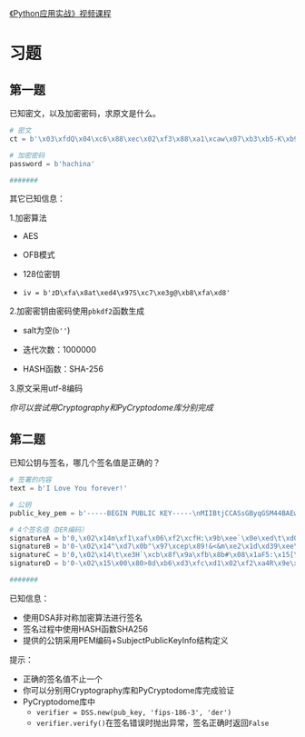 [《Python应用实战》视频课程](https://study.163.com/course/courseMain.htm?courseId=1209533804&share=2&shareId=400000000624093)

# 习题

## 第一题

已知密文，以及加密密码，求原文是什么。

```python
# 密文
ct = b'\x03\xfdQ\x04\xc6\x88\xec\x02\xf3\x88\xa1\xcaw\x07\xb3\xb5-K\xb93}\xeexh\xfd\xebG\xc9\x87\x0c\xe1\xe8uj+\x92\x9a\x8e\x11'

# 加密密码
password = b'hachina'

#######
```
其它已知信息：

1.加密算法

  - AES

  - OFB模式

  - 128位密钥

  - `iv = b'zD\xfa\x8at\xed4\x97S\xc7\xe3g@\xb8\xfa\xd8'`

2.加密密钥由密码使用`pbkdf2`函数生成

  - salt为空(`b''`)

  - 迭代次数：1000000

  - HASH函数：SHA-256

3.原文采用utf-8编码

*你可以尝试用Cryptography和PyCryptodome库分别完成*

## 第二题

已知公钥与签名，哪几个签名值是正确的？

```python
# 签署的内容
text = b'I Love You forever!'

# 公钥
public_key_pem = b'-----BEGIN PUBLIC KEY-----\nMIIBtjCCASsGByqGSM44BAEwggEeAoGBAJ31J321zLqYOUbjZ3/PBAL8GwMcVxQB\nD3P3eQECRFYQrc1b5+8Jg/Sv6xRJU7lc2yyMPVa1e8zNdPxe10++eCoWKzYL8kUu\n13HPaToaiLAqsQ1mVOGuZnYR7InruoAowboQDCFaKwgJaaGhU6udZb4hpCL3Q82c\nxRrhJZhlNt7BAhUAkq6eSGFeWiHintKPirZ8cDnGtDcCgYBfn4W+x9UxTG0GsCHs\nwky9/45b2WODkWb7G1K8sYA2tUMQmDsO4wnV+/c5in8hwTKJdJzauzQtwAilBEam\n0lzq7a4FsNW+Fodqev41XMrrP8bwMey/6EuR6xvmRP1BDsKg5WA5KN765XnlG23t\noaHs3IX+MFjX59PLYd3rKq5d5gOBhAACgYA6u39go3nRY5pEID8H94GNOZfLhv4N\nXwQmpVvmNs2sX/RRiDasJOcqOiypqAIN5xX0ZdHjVQ4KJ8Egen2sYpaa7OU+suPl\n6ynyKjemCk2SjHJYKFJMuViNfXiqFbpNxYxzqftVdzvteqEI0FrUYkCfOReUff3E\nH5TR+Km5uLSHdw==\n-----END PUBLIC KEY-----\n'

# 4个签名值（DER编码）
signatureA = b'0,\x02\x14m\xf1\xaf\x06\xf2\xcfH:\x9b\xee`\x0e\xed\t\xd0\xfe\x81\xa7\xa9\x1f\x02\x14l\x954\x016\x9e\xef\xc7\xe6P9R\xce\xff\xdcUo\xc4\x94k'
signatureB = b'0-\x02\x14"\xd7\x0b"\x97\xcep\x89!&<&m\xe2\x1d\xd39\xee\x1f<\x02\x15\x00\x81\xf5:\xe7\xbc^\xb9\xa3\xd1U9\xd1f\xe7\xab\x88\xe2\x11+\xe3'
signatureC = b'0,\x02\x14\t\xe3H`\xcb\x8f\x9a\xfb\x8b#\x08\x1aF5:\x15[\xc8D\x94\x02\x140\x19\xbe\xaf\xbe\xef\x0f\xc5\xcb%\x81\xee\xffx|\\#\xef\\`'
signatureD = b'0-\x02\x15\x00\x80>8d\xb6\xd3\xfc\xd1\x02\xf2\xa4R\x9e\xd6#}N\x9at8\x02\x14\x060\x85\xed\x82\xe4Iu\x89\xdaK\xea\xe8-\x8b\x9f\x14\xbb\x9f}'

#######
```

已知信息：

- 使用DSA非对称加密算法进行签名
- 签名过程中使用HASH函数SHA256
- 提供的公钥采用PEM编码+SubjectPublicKeyInfo结构定义

提示：

- 正确的签名值不止一个
- 你可以分别用Cryptography库和PyCryptodome库完成验证
- PyCryptodome库中
    - `verifier = DSS.new(pub_key, 'fips-186-3', 'der')`
    - `verifier.verify()`在签名错误时抛出异常，签名正确时返回`False`
